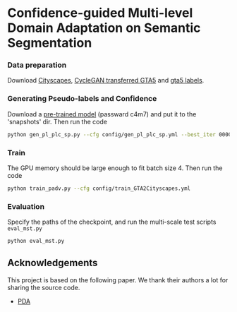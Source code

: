 # Confidence-guided Multi-level Domain Adaptation on Semantic Segmentation

### Data preparation

Download [Cityscapes](https://www.cityscapes-dataset.com/), [CycleGAN transferred GTA5](https://drive.google.com/open?id=1OBvYVz2ND4ipdfnkhSaseT8yu2ru5n5l) and [gta5 labels](https://drive.google.com/file/d/11E42F_4InoZTnoATi-Ob1yEHfz7lfZWg/view?usp=sharing).

### Generating Pseudo-labels and Confidence

Download a [pre-trained model](https://pan.baidu.com/s/1duLE04oKxoKAXp5Y5jjSiQ) (passward c4m7) and put it to the 'snapshots' dir.
Then run the code

```bash
python gen_pl_plc_sp.py --cfg config/gen_pl_plc_sp.yml --best_iter 0000
```

### Train

The GPU memory should be large enough to fit batch size 4. Then run the code

```bash
python train_padv.py --cfg config/train_GTA2Cityscapes.yml
```

### Evaluation

Specify the paths of the checkpoint, and run the multi-scale test scripts `eval_mst.py`

```bash
python eval_mst.py
```

## Acknowledgements

This project is based on the following paper. We thank their
authors a lot for sharing the source code.

* [PDA](https://orca.cardiff.ac.uk/id/eprint/143144/1/PixIntraDA_MM_no_copyright.pdf)
